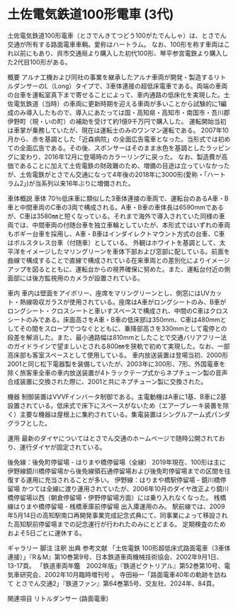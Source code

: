 # 土佐電気鉄道100形電車 (3代)

土佐電気鉄道100形電車（とさでんきてつどう100がたでんしゃ）は、とさでん交通が所有する路面電車車輌。愛称はハートラム。 
なお、100形を称す車両はこれ以前にもあり、呉市交通局より購入した初代100形、琴平参宮電鉄より購入した2代目100形がある。

概要
アルナ工機および同社の事業を継承したアルナ車両が開発・製造するリトルダンサーのL（Long）タイプで、3車体連接の超低床電車である。両端の車両の台車を運転室真下まで寄せることによって、車内通路の低床化を実現した。土佐電気鉄道（当時）の車両に更新時期を迎える車両が多いことから試験的に1編成のみ導入したもので、導入にあたっては国・高知県・高知市・南国市・吾川郡伊野町（現・いの町）の補助を受けて約1億9千万円で購入した。
運転開始当初は車掌が乗務していたが、現在は運転士のみのワンマン運転である。
2007年10月から、赤を基調とした「近森病院」の全面広告電車となった。当形式では初めての全面広告である。その後、スポンサーはそのまま水色を基調としたラッピングに変わり、2016年12月に登場時のカラーリングに戻った。
なお、製造費が高価であることに加えて土佐電鉄の財政難のため、増備の目途は立っていなかったが、土佐電鉄がとさでん交通になって4年後の2018年に3000形(愛称・「ハートラム2」)が当系列以来16年ぶりに増備された。

車体概説
車体
70％低床車に類似した3車体連接の車両で、運転台のあるA車・B車と中間車両のC車の3両で構成される。A車・B車の車体長は6590mmであるが、C車は3580㎜と短くなっている。それまで海外で導入されていた同様の車両では、中間車両の付随台車を独立車輪としていたが、本形式ではいずれの車両もボギー台車を採用し、A車・B車はインダイレクトマウント方式の台車、C車はボルスタレス台車（付随車）としている。
外観はホワイトを基調として、太平洋をイメージしたマリングリーンを車体下部および窓部に配している。前面を曲線で構成することで直線で構成されている在来車両との差別化によりイメージアップを図るとともに、運転台からの視界確保に努めた。また、運転台付近の側面部には後方監視用のカメラが設置されている。

車内
車内は壁面をアイボリー、座席をマリングリーンとし、側窓にはUVカット・熱線吸収ガラスが使用されている。座席はA車がロングシートのみ、B車がロングシート・クロスシートと車いすスペースで構成され、中間のC車はクロスシートのみである。床面高さをA車・B車の低床部は350mm、C車は480mmとしてその間をスロープでつなぐとともに、乗降部高さを330mmとして電停との段差を解消した。また、最小通路幅は810mmとしたことで交通バリアフリー法のガイドラインで望ましいとされる800㎜を狭軌で初めて実現した。なお、一部高床部も客室スペースとして使用している。
車内放送装置は登場当初、2000形2001と同じ松下電器製を装備していたが、2003年に300形、7形、外国電車を除く旅客車全車の車内放送装置が4トラックテープ式からネプチューン製の音声合成装置に交換された際に、2001と共にネプチューン製に交換された。

機器
制御装置はVVVFインバータ制御である。主電動機はA車に1基、B車に2基設置されている。低床式で床下にスペースがないため（エアーブレーキ装置を除く）主要な機器は屋根上に集約されている。集電装置はシングルアーム式パンダグラフとした。

運用
最新のダイヤについてはとさでん交通のホームページで随時公開されており、運行ダイヤが固定されている。

後免線：後免町停留場 - はりまや橋停留場（全線）
2019年現在、100形は主に伊野線鏡川橋停留場から後免線領石通停留場および後免町停留場までの区間を往復する運用に充当されることが多い。
伊野線：はりまや橋駅停留場 - 鏡川橋停留場
かつては全線に渡り運用されていたが、2006年10月のダイヤ改正より鏡川橋停留場以西（朝倉停留場・伊野停留場方面）には乗り入れなくなった。
桟橋線はりまや橋停留場 - 桟橋車庫前停留場
出入庫運用のみ。
駅前線では、2009年5月14日の高知駅南口再開発事業完成記念式典にて、同事業によって移設された高知駅前停留場までの記念運行が行われたのみにとどまる。
定期検査のためおよそ5日ごとに運休する。

ギャラリー
脚注
注釈
出典
参考文献
「土佐電鉄 100形超低床式路面電車（3車体連接）」『R＆M』第10巻第9号、日本鉄道車両機械技術協会、2002年9月1日、13-17頁。 
「鉄道車両年鑑　2002年版」『鉄道ピクトリアル』第52巻第10号、電気車研究会、2002年10月臨時増刊号 。 
寺田裕一「路面電車40年の軌跡を訪ねて とさでん交通2」『鉄道ファン』第64巻第5号、交友社、2024年、84頁。

関連項目
リトルダンサー (路面電車)